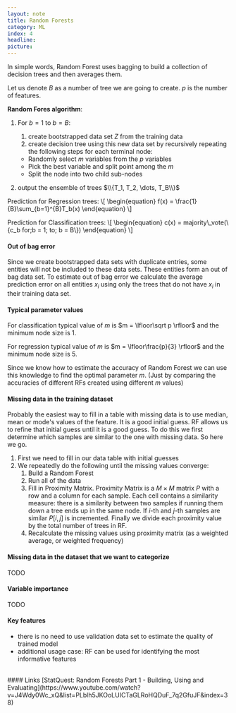 ```yaml
---
layout: note
title: Random Forests
category: ML
index: 4
headline:
picture:
---
```


In simple words, Random Forest uses bagging to build a collection of decision trees and then averages them.

Let us denote $B$ as a number of tree we are going to create.
$p$ is the number of features.

__Random Fores algorithm__:

1. For $b = 1$ to $b = B$:
   1. create bootstrapped data set $Z$ from the training data
   2. create decision tree using this new data set by recursively repeating the following steps
   for each terminal node:
   - Randomly select $m$ variables from the $p$ variables
   - Pick the best variable and split point among the $m$
   - Split the node into two child sub-nodes
  
2. output the ensemble of trees $\\{T_1, T_2, \dots, T_B\\}$

Prediction for Regression trees:
\\[
\begin{equation}
f(x) = \frac{1}{B}\sum_{b=1}^{B}T_b(x)
\end{equation}
\\]

Prediction for Classification trees:
\\[
\begin{equation}
c(x) = majority\\_vote(\\{c_b for\;b = 1\; to\; b = B\\})
\end{equation}
\\]

#### Out of bag error

Since we create bootstrapped data sets with duplicate entries, some entities
will not be included to these data sets. These entities form an out of bag data set.
To estimate out of bag error we calculate the average prediction error on all
entities $x_i$ using only the trees that do not have $x_i$ in their training data set.

#### Typical parameter values

For classification typical value of $m$ is $m = \lfloor\sqrt p \rfloor$ and the minimum node size is $1$.

For regression typical value of $m$ is $m = \lfloor\frac{p}{3} \rfloor$ and the minimum node size is $5$.

Since we know how to estimate the accuracy of Random Forest we can use this knowledge to find the optimal parameter $m$.
(Just by comparing the accuracies of different RFs created using different $m$ values)

#### Missing data in the training dataset
Probably the easiest way to fill in a table with missing data is to use median, mean or mode's values of the feature.
It is a good initial guess. RF allows us to refine that initial guess until it is a good guess. To do this
we first determine which samples are similar to the one with missing data. So here we go.

1. First we need to fill in our data table with initial guesses
2. We repeatedly do the following until the missing values converge:
   1. Build a Random Forest
   2. Run all of the data
   3. Fill in Proximity Matrix. Proximity Matrix is a $M \times M$ matrix $P$ with a row and a column for each sample.
   Each cell contains a similarity measure: there is a similarity between two samples if running them down a tree ends up in the same node.
   If $i$-th and $j$-th samples are similar $P[i,j]$ is incremented. Finally we divide each proximity value by the total number of 
   trees in RF.
   4. Recalculate the missing values using proximity matrix (as a weighted average, or weighted frequency)

#### Missing data in the dataset that we want to categorize
TODO

#### Variable importance
TODO

#### Key features
- there is no need to use validation data set to estimate the quality of trained model
- additional usage case: RF can be used for identifying the most informative features
  
<br>
#### Links
[StatQuest: Random Forests Part 1 - Building, Using and Evaluating](https://www.youtube.com/watch?v=J4Wdy0Wc_xQ&list=PLblh5JKOoLUICTaGLRoHQDuF_7q2GfuJF&index=38)